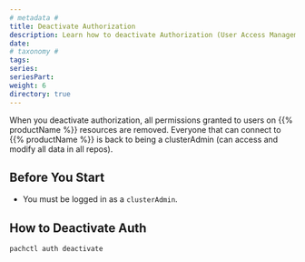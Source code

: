 ```yaml
---
# metadata # 
title: Deactivate Authorization
description: Learn how to deactivate Authorization (User Access Management).
date: 
# taxonomy #
tags: 
series:
seriesPart:
weight: 6
directory: true
---
```


When you deactivate authorization, all permissions granted to users on {{% productName %}} resources are removed. Everyone that can connect to {{% productName %}} is back to being a clusterAdmin (can access and modify all data in all repos).

## Before You Start 

- You must be logged in as a `clusterAdmin`.

## How to Deactivate Auth 

```s
pachctl auth deactivate
```
